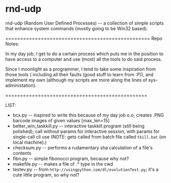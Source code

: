 # rnd-udp

rnd-udp (Random User Defined Processes) -- a collection of simple scripts that enhance system commands (mostly going to be Win32 based).

=================================================
Repo Notes:

In my day job, I get to do a certain process
which puts me in the position to have access to
a computer and use (most) all the tools to do
said process.

Since I moonlight as a programmer, I tend to
take some inspiration from those tools (
including all their faults (good stuff to learn
from :P)), and implement my own (although
_my_ scripts are more along the lines of sys-
administation).

================================================

LIST:
- bcx.py -- inspired to write this because of my day job o.o; creates .PNG barcode images of given values [max_len=15]
- better_win_taskkill.py -- interactive taskkill program (still being polished); call without params for interactive session, with params for single-call cli use
                              (NOTE: gets called from batch file called `tkill.bat` (on local machine).)
- checksum.py -- performs a rudamentary sha calculation of a file's contents
- fibn.py -- simple fibonocci program, because why not?
- makefile.py -- makes a file of .* type in the cwd
- textev.py -- from `http://usingpython.com/dl/evolutionText.py`; it's a cute little program, so why not?
